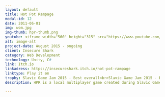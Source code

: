 ```yaml
---
layout: default
title: Hot Pot Rampage
modal-id: 12
date: 2011-06-01
img: wom.jpg
img-thumb: hpr-thumb.png
youtube: <iframe width="560" height="315" src="https://www.youtube.com/embed/mgTVrRE-BI4" frameborder="0" allowfullscreen></iframe>
alt: image-alt
project-date: August 2015 - ongoing
client: Insecure Shark
category: Web Development
technology: Unity, C#
link: Itch.io
linkadress: https://insecureshark.itch.io/hot-pot-rampage
linktype: Play it on 
trophy: Slavic Game Jam 2015 - Best overall<br>Slavic Game Jam 2015 - Best Unity game<br>Slavic Game Jam 2015 - Best UWP compatible game
description: HPR is a local multiplayer game created during Slavic Game Jam 2015. It was first title developed under Insecure Shark label. Due popular demand, we decided to develop this game further, and fully release on PC and consoles. This game was showcased at Poznań Game Arena 2015 and at A MAZE / Berlin 2016 festival.

---
```

